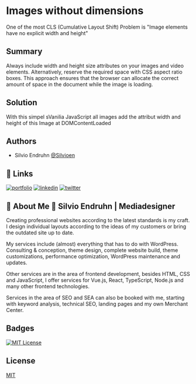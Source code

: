 # Images without dimensions 
One of the most CLS (Cumulative Layout Shift) Problem is "Image elements have no explicit width and height"

## Summary
Always include width and height size attributes on your images and video elements. Alternatively, reserve the required space with CSS aspect ratio boxes. This approach ensures that the browser can allocate the correct amount of space in the document while the image is loading.
## Solution
With this simpel sVanilia JavaScript all images add the attribut width and height of this Image at DOMContentLoaded 

## Authors

- Silvio Endruhn [@Silvioen](https://github.com/Silvioen)


## 🔗 Links
[![portfolio](https://img.shields.io/badge/my_portfolio-000?style=for-the-badge&logo=ko-fi&logoColor=white)](https://endruhn.de/)
[![linkedin](https://img.shields.io/badge/linkedin-0A66C2?style=for-the-badge&logo=linkedin&logoColor=white)](https://www.linkedin.com/in/silvioendruhn/)
[![twitter](https://img.shields.io/badge/twitter-1DA1F2?style=for-the-badge&logo=twitter&logoColor=white)](https://twitter.com/endruhn/)


## 🚀 About Me 🚀 Silvio Endruhn | Mediadesigner
Creating professional websites according to the latest standards is my craft. I design individual layouts according to the ideas of my customers or bring the outdated site up to date.

My services include (almost) everything that has to do with WordPress. Consulting & conception, theme design, complete website build, theme customizations, performance optimization, WordPress maintenance and updates.

Other services are in the area of frontend development, besides HTML, CSS and JavaScript, I offer services for Vue.js, React, TypeScript, Node.js and many other frontend technologies.

Services in the area of SEO and SEA can also be booked with me, starting with keyword analysis, technical SEO, landing pages and my own Merchant Center.
## Badges


[![MIT License](https://img.shields.io/badge/License-MIT-green.svg)](https://choosealicense.com/licenses/mit/)



## License

[MIT](https://choosealicense.com/licenses/mit/)